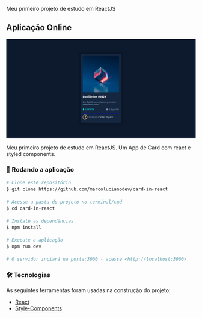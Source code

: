 Meu primeiro projeto de estudo em ReactJS

## Aplicação Online
[![Aplicação Online](https://github.com/marcolucianodev/Card-in-React/blob/master/src/assets/Card_in_React.png)](https://silly-pike-2f1a28.netlify.app/)

Meu primeiro projeto de estudo em ReactJS. Um App de Card com react e styled components.

### 🎲 Rodando a aplicação

```bash
# Clone este repositório
$ git clone https://github.com/marcolucianodev/card-in-react

# Acesse a pasta do projeto no terminal/cmd
$ cd card-in-react

# Instale as dependências
$ npm install

# Execute a aplicação
$ npm run dev

# O servidor inciará na porta:3000 - acesse <http://localhost:3000>
```

### 🛠 Tecnologias

As seguintes ferramentas foram usadas na construção do projeto:

- [React](https://pt-br.reactjs.org/)
- [Style-Components](https://styled-components.com/)

